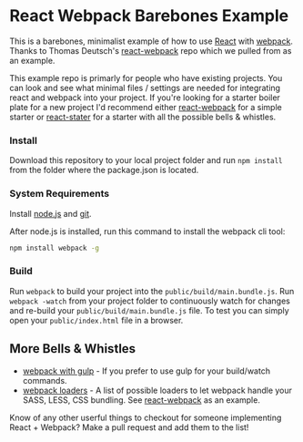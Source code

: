 React Webpack Barebones Example
===============================

This is a barebones, minimalist example of how to use [React](http://facebook.github.io/react/) with [webpack](http://webpack.github.io/). Thanks to Thomas Deutsch's [react-webpack](https://github.com/ThomasDeutsch/react-webpack) repo which we pulled from as an example.

This example repo is primarly for people who have existing projects. You can look and see what minimal files / settings are needed for integrating react and webpack into your project. If you're looking for a starter boiler plate for a new project I'd recommend either [react-webpack](https://github.com/ThomasDeutsch/react-webpack) for a simple starter or [react-stater](https://github.com/webpack/react-starter) for a starter with all the possible bells & whistles. 

### Install

Download this repository to your local project folder and run ``npm install`` from the folder where the package.json is located.


### System Requirements

Install [node.js](http://nodejs.org/download/) and [git](http://git-scm.com/downloads).

After node.js is installed, run this command to install the webpack cli tool:

```bash
npm install webpack -g 
```

### Build

Run ``webpack`` to build your project into the ``public/build/main.bundle.js``. Run ``webpack -watch`` from your project folder to continuously watch for changes and re-build your ``public/build/main.bundle.js`` file. To test you  can simply open your ``public/index.html`` file in a browser.

## More Bells & Whistles

 - [webpack with gulp](http://webpack.github.io/docs/usage-with-gulp.html) - If you prefer to use gulp for your build/watch commands.
 - [webpack loaders](http://webpack.github.io/docs/list-of-loaders.html) - A list of possible loaders to let webpack handle your SASS, LESS, CSS bundling. See [react-webpack](https://github.com/ThomasDeutsch/react-webpack) as an example.

Know of any other userful things to checkout for someone implementing React + Webpack? Make a pull request and add them to the list!